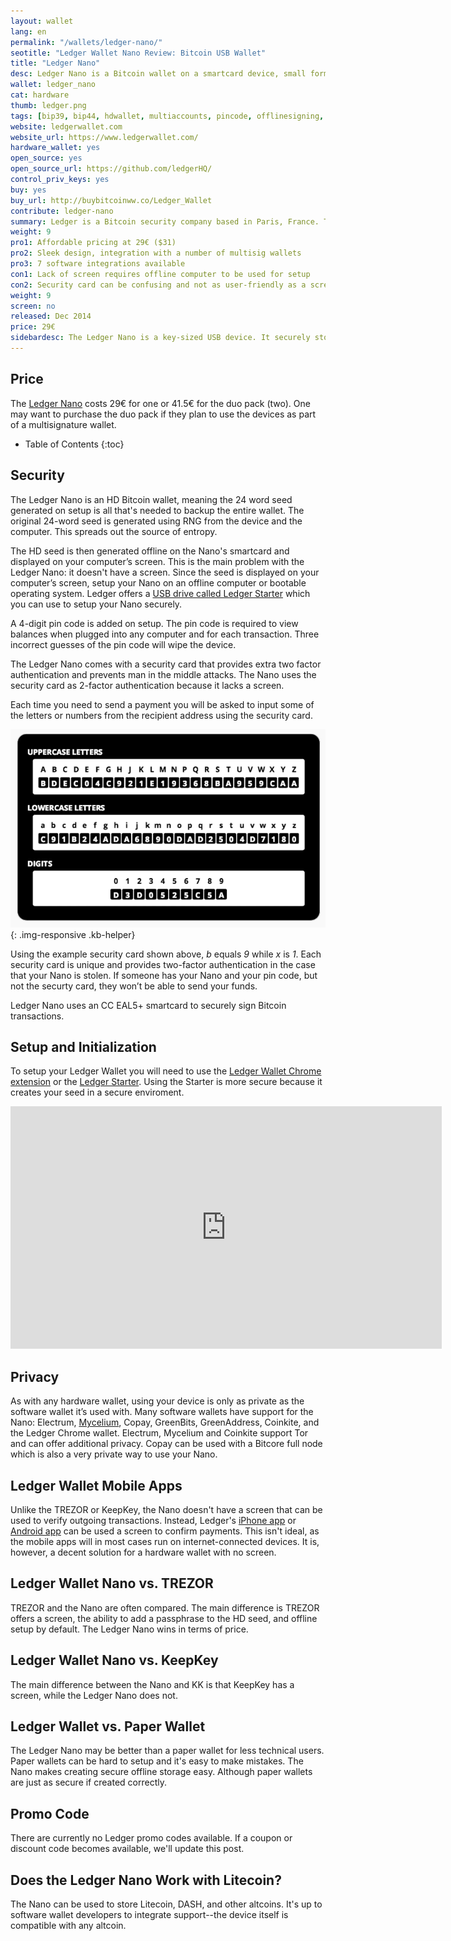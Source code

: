 ```yaml
---
layout: wallet
lang: en
permalink: "/wallets/ledger-nano/"
seotitle: "Ledger Wallet Nano Review: Bitcoin USB Wallet"
title: "Ledger Nano"
desc: Ledger Nano is a Bitcoin wallet on a smartcard device, small format and low weight. Comfortable and simple to use.
wallet: ledger_nano
cat: hardware
thumb: ledger.png
tags: [bip39, bip44, hdwallet, multiaccounts, pincode, offlinesigning, coldstorage, myceliumas, coinkites, greenaddresss, greenbitss, electrums, copays, hardware]
website: ledgerwallet.com
website_url: https://www.ledgerwallet.com/
hardware_wallet: yes
open_source: yes
open_source_url: https://github.com/ledgerHQ/
control_priv_keys: yes
buy: yes
buy_url: http://buybitcoinww.co/Ledger_Wallet 
contribute: ledger-nano
summary: Ledger is a Bitcoin security company based in Paris, France. The Ledger Nano, built upon a CC EAL5+ smartcard, is one of Ledger's three Bitcoin hardware walelts. The Nano is a small, key-sized device that connects to your computer's USB port. It stores your Bitcoin private keys offline and signs transactions in its secure environment. It can be safely used on a malware infected computer if setup correctly. The Nano can be used on any computer or on an Android device with an OTG cable. 
weight: 9
pro1: Affordable pricing at 29€ ($31)
pro2: Sleek design, integration with a number of multisig wallets
pro3: 7 software integrations available
con1: Lack of screen requires offline computer to be used for setup
con2: Security card can be confusing and not as user-friendly as a screen
weight: 9
screen: no
released: Dec 2014
price: 29€
sidebardesc: The Ledger Nano is a key-sized USB device. It securely stores private keys offline and signs transactions in its smartcard's secure environment.
---
```

## Price
The <a rel="nofollow" href="http://buybitcoinww.co/Ledger_Nano">Ledger Nano</a> costs 29€ for one or 41.5€ for the duo pack (two). One may want to purchase the duo pack if they plan to use the devices as part of a multisignature wallet.

* Table of Contents
{:toc}

## Security
The Ledger Nano is an HD Bitcoin wallet, meaning the 24 word seed generated on setup is all that's needed to backup the entire wallet. The original 24-word seed is generated using RNG from the device and the computer. This spreads out the source of entropy. 

The HD seed is then generated offline on the Nano's smartcard and displayed on your computer’s screen. This is the main problem with the Ledger Nano: it doesn't have a screen. Since the seed is displayed on your computer’s screen, setup your Nano on an offline computer or bootable operating system. Ledger offers a <a rel="nofollow" href="http://buybitcoinww.co/ledgerstarter">USB drive called Ledger Starter</a> which you can use to setup your Nano securely. 

A 4-digit pin code is added on setup. The pin code is required to view balances when plugged into any computer and for each transaction. Three incorrect guesses of the pin code will wipe the device.

The Ledger Nano comes with a security card that provides extra two factor authentication and prevents man in the middle attacks. The Nano uses the security card as 2-factor authentication because it lacks a screen. 

Each time you need to send a payment you will be asked to input some of the letters or numbers from the recipient address using the security card. 

![ledger security card][sc]{: .img-responsive .kb-helper}

Using the example security card shown above,  *b* equals *9* while *x* is *1*. Each security card is unique and provides two-factor authentication in the case that your Nano is stolen. If someone has your Nano and your pin code, but not the securty card, they won’t be able to send your funds.

Ledger Nano uses an CC EAL5+ smartcard to securely sign Bitcoin transactions.


## Setup and Initialization

To setup your Ledger Wallet you will need to use the [Ledger Wallet Chrome extension](https://chrome.google.com/webstore/detail/ledger-wallet/kkdpmhnladdopljabkgpacgpliggeeaf) or the <a rel="nofollow" href="http://buybitcoinww.co/ledgerstarter">Ledger Starter</a>. Using the Starter is more secure because it creates your seed in a secure enviroment. 

<iframe width="690" height="388" src="https://www.youtube.com/embed/6_Zdw1f1Los?rel=0&amp;showinfo=0" frameborder="0" allowfullscreen></iframe>

## Privacy

As with any hardware wallet, using your device is only as private as the software wallet it’s used with. Many software wallets have support for the Nano: Electrum, [Mycelium](/mycelium/#how-to-use-ledger-nano-or-hw1-with-mycelium-android), Copay, GreenBits, GreenAddress, Coinkite, and the Ledger Chrome wallet. Electrum, Mycelium and Coinkite support Tor and can offer additional privacy. Copay can be used with a Bitcore full node which is also a very private way to use your Nano. 

## Ledger Wallet Mobile Apps

Unlike the TREZOR or KeepKey, the Nano doesn't have a screen that can be used to verify outgoing transactions. Instead, Ledger's [iPhone app](https://itunes.apple.com/WebObjects/MZStore.woa/wa/viewSoftware?id=960196441&mt=8) or [Android app](https://play.google.com/store/apps/details?id=co.ledger.wallet) can be used a screen to confirm payments. This isn't ideal, as the mobile apps will in most cases run on internet-connected devices. It is, however, a decent solution for a hardware wallet with no screen. 


## Ledger Wallet Nano vs. TREZOR 

TREZOR and the Nano are often compared. The main difference is TREZOR offers a screen, the ability to add a passphrase to the HD seed, and offline setup by default. The Ledger Nano wins in terms of price. 

## Ledger Wallet Nano vs. KeepKey

The main difference between the Nano and KK is that KeepKey has a screen, while the Ledger Nano does not.

## Ledger Wallet vs. Paper Wallet

The Ledger Nano may be better than a paper wallet for less technical users. Paper wallets can be hard to setup and it's easy to make mistakes. The Nano makes creating secure offline storage easy. Although paper wallets are just as secure if created correctly. 

## Promo Code

There are currently no Ledger promo codes available. If a coupon or discount code becomes available, we'll update this post. 

## Does the Ledger Nano Work with Litecoin?

The Nano can be used to store Litecoin, DASH, and other altcoins. It's up to software wallet developers to integrate support--the device itself is compatible with any altcoin. 

[sc]: /img/wallets/ledgercard.png